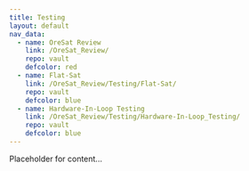```yaml
---
title: Testing
layout: default
nav_data:
  - name: OreSat Review
    link: /OreSat_Review/
    repo: vault
    defcolor: red
  - name: Flat-Sat
    link: /OreSat_Review/Testing/Flat-Sat/
    repo: vault
    defcolor: blue
  - name: Hardware-In-Loop Testing
    link: /OreSat_Review/Testing/Hardware-In-Loop_Testing/
    repo: vault
    defcolor: blue
---
```



Placeholder for content...
